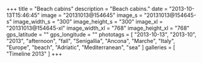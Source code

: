 +++
title = "Beach cabins"
description = "Beach cabins."
date = "2013-10-13T15:46:45"
image = "20131013@154645"
image_s = "20131013@154645-s"
image_width_s = "300"
image_height_s = "300"
image_xl = "20131013@154645-xl"
image_width_xl = "768"
image_height_xl = "768"
gps_latitude = ""
gps_longitude = ""
phototags = [ "2013-10-13", "2013-10", "2013", "afternoon", "fall", "Senigallia", "Ancona", "Marche", "Italy", "Europe", "beach", "Adriatic", "Mediterranean", "sea" ]
galleries = [ "Timeline 2013" ]
+++
